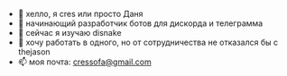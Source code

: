 - 👋 хелло, я cres или просто Даня
- 👀 начинающий разработчик ботов для дискорда и телеграмма
- 🌱 сейчас я изучаю disnake 
- 💞️ хочу работать в одного, но от сотрудничества не отказался бы с thejason
- 📫 моя почта: cressofa@gmail.com

<!---
cresnelson/cresnelson is a ✨ special ✨ repository because its `README.md` (this file) appears on your GitHub profile.
You can click the Preview link to take a look at your changes.
--->
